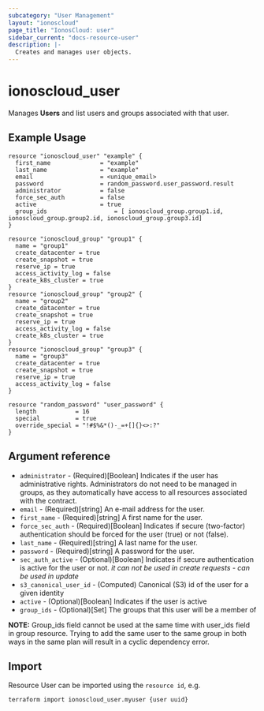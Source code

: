 ```yaml
---
subcategory: "User Management"
layout: "ionoscloud"
page_title: "IonosCloud: user"
sidebar_current: "docs-resource-user"
description: |-
  Creates and manages user objects.
---
```


# ionoscloud\_user

Manages **Users** and list users and groups associated with that user.

## Example Usage

```hcl
resource "ionoscloud_user" "example" {
  first_name              = "example"
  last_name               = "example"
  email                   = <unique_email>
  password                = random_password.user_password.result
  administrator           = false
  force_sec_auth          = false
  active                  = true
  group_ids 		          = [ ionoscloud_group.group1.id, ionoscloud_group.group2.id, ionoscloud_group.group3.id]
}

resource "ionoscloud_group" "group1" {
  name = "group1"
  create_datacenter = true
  create_snapshot = true
  reserve_ip = true
  access_activity_log = false
  create_k8s_cluster = true
}
resource "ionoscloud_group" "group2" {
  name = "group2"
  create_datacenter = true
  create_snapshot = true
  reserve_ip = true
  access_activity_log = false
  create_k8s_cluster = true
}
resource "ionoscloud_group" "group3" {
  name = "group3"
  create_datacenter = true
  create_snapshot = true
  reserve_ip = true
  access_activity_log = false
}

resource "random_password" "user_password" {
  length           = 16
  special          = true
  override_special = "!#$%&*()-_=+[]{}<>:?"
}
```

## Argument reference

* `administrator` - (Required)[Boolean] Indicates if the user has administrative rights. Administrators do not need to be managed in groups, as they automatically have access to all resources associated with the contract.
* `email` - (Required)[string] An e-mail address for the user.
* `first_name` - (Required)[string] A first name for the user.
* `force_sec_auth` - (Required)[Boolean] Indicates if secure (two-factor) authentication should be forced for the user (true) or not (false).
* `last_name` - (Required)[string] A last name for the user.
* `password` - (Required)[string] A password for the user.
* `sec_auth_active` - (Optional)[Boolean] Indicates if secure authentication is active for the user or not. *it can not be used in create requests - can be used in update*
* `s3_canonical_user_id` - (Computed) Canonical (S3) id of the user for a given identity
* `active` - (Optional)[Boolean] Indicates if the user is active
* `group_ids` - (Optional)[Set] The groups that this user will be a member of

**NOTE:** Group_ids field cannot be used at the same time with user_ids field in group resource. Trying to add the same user to the same group in both ways in the same plan will result in a cyclic dependency error.

## Import

Resource User can be imported using the `resource id`, e.g.

```shell
terraform import ionoscloud_user.myuser {user uuid}
```